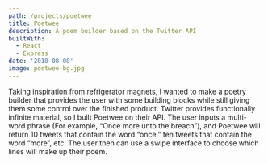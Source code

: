 ```yaml
---
path: /projects/poetwee
title: Poetwee
description: A poem builder based on the Twitter API
builtWith:
  - React
  - Express
date: '2018-08-08'
image: poetwee-bg.jpg
---
```

Taking inspiration from refrigerator magnets, I wanted to make a poetry builder that provides the user with some building blocks while still giving them some control over the finished product. Twitter provides functionally infinite material, so I built Poetwee on their API. The user inputs a multi-word phrase (For example, “Once more unto the breach”), and Poetwee will return 10 tweets that contain the word “once,” ten tweets that contain the word “more”, etc. The user then can use a swipe interface to choose which lines will make up their poem.
